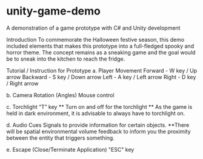 # unity-game-demo
A demonstration of a game prototype with C# and Unity development


Introduction 
To commemorate the Halloween festive season, this demo included elements that makes this prototype into a full-fledged spooky and horror theme. The concept remains as a sneaking game and the goal would be to sneak into the kitchen to reach the fridge.

Tutorial / Instruction for Prototype
a.  Player Movement
    Forward - W key / Up arrow
    Backward - S key / Down arrow
    Left - A key / Left arrow
    Right - D key / Right arrow

b.  Camera Rotation (Angles)
    Mouse control

c.  Torchlight
    “T” key ** Turn on and off for the torchlight
    ** As the game is held in dark environment, it is advisable to always have to torchlight on.

d.  Audio Cues
    Signals to provide information for certain objects.
    **There will be spatial environmental volume feedback to inform you the proximity between the entity that triggers something.

e.  Escape (Close/Terminate Application) "ESC" key
